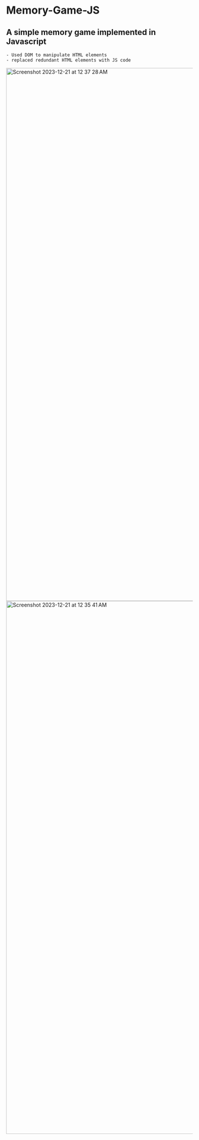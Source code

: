 # Memory-Game-JS

## A simple memory game implemented in Javascript  
    - Used DOM to manipulate HTML elements
    - replaced redundant HTML elements with JS code
    
<img width="1440" alt="Screenshot 2023-12-21 at 12 37 28 AM" src="https://github.com/AryanTele/Memory-Game-JS/assets/58328909/a2fc0e3c-5075-4e01-b296-31f292ee71a5">

<img width="1440" alt="Screenshot 2023-12-21 at 12 35 41 AM" src="https://github.com/AryanTele/Memory-Game-JS/assets/58328909/b55b083f-8269-484f-bf00-9806cee2115f">

